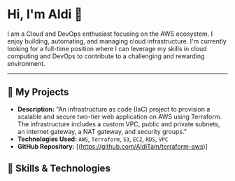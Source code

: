 # Hi, I'm Aldi 👋
I am a Cloud and DevOps enthusiast focusing on the AWS ecosystem. I enjoy building, automating, and managing cloud infrastructure.
I'm currently looking for a full-time position where I can leverage my skills in cloud computing and DevOps to contribute to a challenging and rewarding environment.

---
## 🚀 My Projects
* **Description:** "An infrastructure as code (IaC) project to provision a scalable and secure two-tier web application on AWS using Terraform. The infrastructure includes a custom VPC, public and private subnets, an internet gateway, a NAT gateway, and security groups."
* **Technologies Used:** `AWS`, `Terraform`, `S3`, `EC2`, `RDS`, `VPC`
* **GitHub Repository:** [(https://github.com/AldiTam/terraform-aws)]
## 🔧 Skills & Technologies


<!--
**AldiTam/alditam** is a ✨ _special_ ✨ repository because its `README.md` (this file) appears on your GitHub profile.

Here are some ideas to get you started:

- 🔭 I’m currently working on ...
- 🌱 I’m currently learning ...
- 👯 I’m looking to collaborate on ...
- 🤔 I’m looking for help with ...
- 💬 Ask me about ...
- 📫 How to reach me: ...
- 😄 Pronouns: ...
- ⚡ Fun fact: ...
-->
